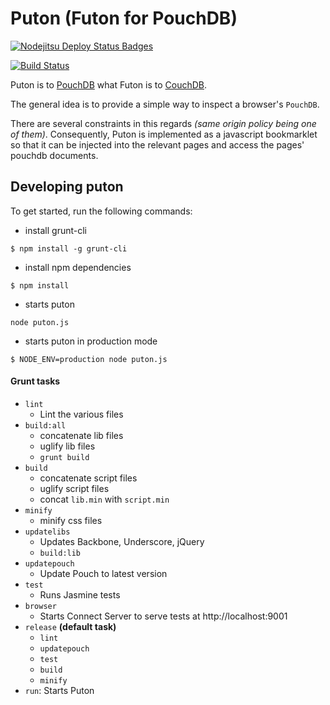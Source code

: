 # Puton (Futon for PouchDB)
[![Nodejitsu Deploy Status Badges](https://webhooks.nodejitsu.com/ymichael/puton.png)](https://webops.nodejitsu.com#nodejitsu/webhooks)

[![Build Status](https://travis-ci.org/ymichael/puton.png)](https://travis-ci.org/ymichael/puton)

Puton is to [PouchDB][1] what Futon is to [CouchDB][2].

The general idea is to provide a simple way to inspect a browser's `PouchDB`.

There are several constraints in this regards _(same origin policy being one of them)_. Consequently, Puton is implemented as a javascript bookmarklet so that it can be injected into the relevant pages and access the pages' pouchdb documents.

## Developing puton
To get started, run the following commands:

- install grunt-cli
```
$ npm install -g grunt-cli
```

- install npm dependencies
```
$ npm install
```

- starts puton
```
node puton.js
```

- starts puton in production mode
```
$ NODE_ENV=production node puton.js
```

#### Grunt tasks
- `lint`
    - Lint the various files
- `build:all`
    - concatenate lib files
    - uglify lib files
    - `grunt build`
- `build`
    - concatenate script files
    - uglify script files
    - concat `lib.min` with `script.min`
- `minify`
    - minify css files
- `updatelibs`
    - Updates Backbone, Underscore, jQuery
    - `build:lib`
- `updatepouch`
    - Update Pouch to latest version
- `test`
    - Runs Jasmine tests
- `browser`
    - Starts Connect Server to serve tests at http://localhost:9001
- `release` __(default task)__
    - `lint`
    - `updatepouch`
    - `test`
    - `build`
    - `minify`
- `run`: Starts Puton


[1]: http://pouchdb.com/
[2]: http://couchdb.apache.org/
